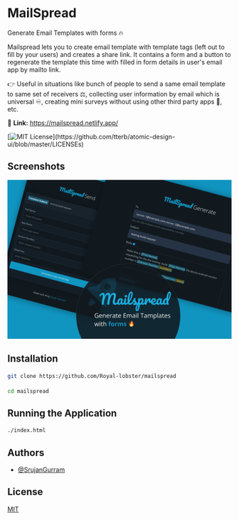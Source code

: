 # MailSpread

Generate Email Templates with forms 🔥 

Mailspread lets you to create email template with template tags (left out to fill by your users) and creates a share link. It contains a form and a button to regenerate the template this time with filled in form details in user's email app by mailto link. 

👉 Useful in situations like bunch of people to send a same email template to same set of receivers ⚖️, collecting user information by email which is universal ♾️, creating mini surveys without using other third party apps 📶, etc.

🔗 **Link:** https://mailspread.netlify.app/

[![MIT License](https://img.shields.io/apm/l/atomic-design-ui.svg?)](https://github.com/tterb/atomic-design-ui/blob/master/LICENSEs)
## Screenshots

<center>
<img src="./imgs/screenshot.png"/>
</center>
  
## Installation

```bash
git clone https://github.com/Royal-lobster/mailspread

cd mailspread

```
## Running the Application

```bash
./index.html
```
    
## Authors

- [@SrujanGurram](https://www.github.com/royal-lobster)

  
## License

[MIT](https://choosealicense.com/licenses/mit/)

  
